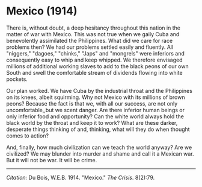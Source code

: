 <!--
title:   Mexico
author:  Du Bois, W.E.B.
journal: The Crisis
year:    1914
volume:  8
issue:   2
pages:   79
-->

# Mexico (1914)

There is, without doubt, a deep hesitancy throughout this nation in the
matter of war with Mexico. This was not true when we gaily Cuba and
benevolently assimilated the Philippines. What did we care for race problems then? We had our problems settled easily and
fluently. All "niggers," "dagoes," "chinks," "Japs" and "mongrels" were
inferiors and consequently easy to whip and keep whipped. We therefore
envisaged millions of additional working slaves to add to the black
peons of our own South and swell the comfortable stream of dividends
flowing into white pockets.

Our plan worked. We have Cuba by the industrial throat and the
Philippines on its knees, albeit squirming. Why not Mexico with its
millions of brown peons? Because the fact is that we, with all our
success, are not only uncomfortable,,but we scent danger. Are there
inferior human beings or only inferior food and opportunity? Can the
white world always hold the black world by the throat and keep it to
work? What are these darker, desperate things thinking of and, thinking,
what will they do when thought comes to action?

And, finally, how much civilization can we teach the world anyway? Are
we civilized? We may blunder into murder and shame and call it a Mexican
war. But it will not be war. It will be crime.
______________
*Citation:* Du Bois, W.E.B. 1914. "Mexico." *The Crisis*. 8(2):79.